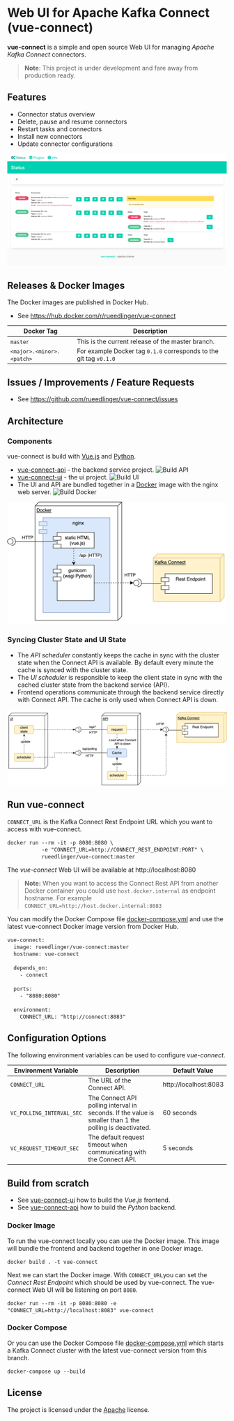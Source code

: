 # Web UI for Apache Kafka Connect (vue-connect)

**vue-connect** is a simple and open source Web UI for managing *Apache Kafka Connect* connectors. 

> **Note**: This project is under development and fare away from production ready.

## Features
- Connector status overview
- Delete, pause and resume connectors
- Restart tasks and connectors
- Install new connectors
- Update connector configurations

![vue-connect ui](docs/images/ui.png)

## Releases & Docker Images
The Docker images are published in Docker Hub. 

- See https://hub.docker.com/r/rueedlinger/vue-connect

| Docker Tag  | Description  |
|---|---|
| `master` | This is the current release of the master branch. |
| `<major>.<minor>.<patch>` | For example Docker tag `0.1.0` corresponds to the git tag `v0.1.0` |

## Issues / Improvements / Feature Requests
- See https://github.com/rueedlinger/vue-connect/issues



## Architecture
### Components
vue-connect is build with [Vue.js](https://vuejs.org/) and [Python](https://www.python.org/).

- [vue-connect-api](vue-connect-api) - the backend service project. ![Build API](https://github.com/rueedlinger/vue-connect/workflows/Build%20API/badge.svg)
- [vue-connect-ui](vue-connect-ui) - the ui project. ![Build UI](https://github.com/rueedlinger/vue-connect/workflows/Build%20UI/badge.svg)
- The UI and API are bundled together in a [Docker](Dockerfile) image with the nginx  web server. ![Build Docker](https://github.com/rueedlinger/vue-connect/workflows/Build%20Docker/badge.svg)


![architecture](docs/images/architecture.png)

### Syncing Cluster State and UI State
- The *API scheduler* constantly keeps the cache in sync with the cluster state when the Connect API is available. By default every minute the cache is synced with the cluster state.
- The *UI scheduler* is responsible to keep the client state in sync with the cached cluster state from the backend service (API). 
- Frontend operations communicate through the backend service directly with Connect API. The cache is only used when Connect API is down.


![cache](docs/images/cache.png)


## Run vue-connect

`CONNECT_URL` is the Kafka Connect Rest Endpoint URL which you want to access
with vue-connect.

```
docker run --rm -it -p 8080:8080 \
           -e "CONNECT_URL=http://CONNECT_REST_ENDPOINT:PORT" \
           rueedlinger/vue-connect:master
```

The *vue-connect* Web UI will be available at http://localhost:8080

> **Note:** When you want to access the Connect Rest API from another Docker container you could use `host.docker.internal` as endpoint hostname. For example `CONNECT_URL=http://host.docker.internal:8083`

You can modify the Docker Compose file [docker-compose.yml](docker-compose.yml) and use the latest vue-connect Docker image version from Docker Hub.
```
vue-connect:
  image: rueedlinger/vue-connect:master
  hostname: vue-connect
    
  depends_on:
    - connect
  
  ports:
    - "8080:8080"
  
  environment:
    CONNECT_URL: "http://connect:8083"
```
## Configuration Options
The following environment variables can be used to configure *vue-connect*.

| Environment Variable  | Description  | Default Value  |
|---|---|---|
| `CONNECT_URL` | The URL of the Connect API. | http://localhost:8083 |
| `VC_POLLING_INTERVAL_SEC` | The Connect API polling interval in seconds. If the value is smaller than 1 the polling is deactivated.  | 60 seconds  |
| `VC_REQUEST_TIMEOUT_SEC` | The default request timeout when communicating with the Connect API.  | 5 seconds  |

## Build from scratch
- See [vue-connect-ui](vue-connect-ui/README.md) how to build the *Vue.js* frontend.
- See [vue-connect-api](vue-connect-api/README.md) how to build the *Python* backend.


### Docker Image
To run the vue-connect locally you can use the Docker image. This image will
bundle the frontend and backend together in one Docker image.

```
docker build . -t vue-connect
```

Next we can start the Docker image. With `CONNECT_URL`you can set the *Connect Rest Endpoint* which should be used by vue-connect. The vue-connect Web UI will be listening on port `8080`.

```
docker run --rm -it -p 8080:8080 -e "CONNECT_URL=http://localhost:8083" vue-connect 
```

### Docker Compose 
Or you can use the Docker Compose file [docker-compose.yml](docker-compose.yml) which starts a Kafka Connect cluster with the latest vue-connect version from this branch. 

```
docker-compose up --build
```

## License
The project is licensed under the [Apache](LICENSE) license.
